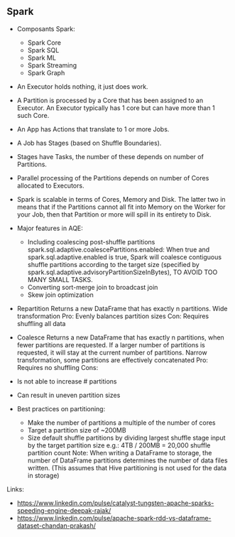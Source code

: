 ## Spark
- Composants Spark:
  - Spark Core
  - Spark SQL
  - Spark ML
  - Spark Streaming
  - Spark Graph

- An Executor holds nothing, it just does work.

- A Partition is processed by a Core that has been assigned to an Executor. An Executor typically has 1 core but can 
  have more than 1 such Core.
- An App has Actions that translate to 1 or more Jobs.

- A Job has Stages (based on Shuffle Boundaries).

- Stages have Tasks, the number of these depends on number of Partitions.

- Parallel processing of the Partitions depends on number of Cores allocated to Executors.

- Spark is scalable in terms of Cores, Memory and Disk. The latter two in  means that if the Partitions cannot all fit
  into Memory on the Worker for your Job, then that Partition or more will spill in its entirety to Disk.

- Major features in AQE:
  - Including coalescing post-shuffle partitions
    spark.sql.adaptive.coalescePartitions.enabled: When true and spark.sql.adaptive.enabled is true, Spark will coalesce
    contiguous shuffle partitions according to the target size (specified by spark.sql.adaptive.advisoryPartitionSizeInBytes),
    TO AVOID TOO MANY SMALL TASKS.
  - Converting sort-merge join to broadcast join
  - Skew join optimization

- Repartition
Returns a new DataFrame that has exactly n partitions.
Wide transformation
Pro: Evenly balances partition sizes
Con: Requires shuffling all data

- Coalesce
Returns a new DataFrame that has exactly n partitions, when fewer partitions are requested.
If a larger number of partitions is requested, it will stay at the current number of partitions.
Narrow transformation, some partitions are effectively concatenated
Pro: Requires no shuffling
Cons:
- Is not able to increase # partitions
- Can result in uneven partition sizes

- Best practices on partitioning:
  - Make the number of partitions a multiple of the number of cores
  - Target a partition size of ~200MB
  - Size default shuffle partitions by dividing largest shuffle stage input by the target partition size
    e.g.: 4TB / 200MB = 20,000 shuffle partition count 
  Note: When writing a DataFrame to storage, the number of DataFrame partitions determines the number of data files written.
  (This assumes that Hive partitioning is not used for the data in storage)


Links:
- https://www.linkedin.com/pulse/catalyst-tungsten-apache-sparks-speeding-engine-deepak-rajak/
- https://www.linkedin.com/pulse/apache-spark-rdd-vs-dataframe-dataset-chandan-prakash/
